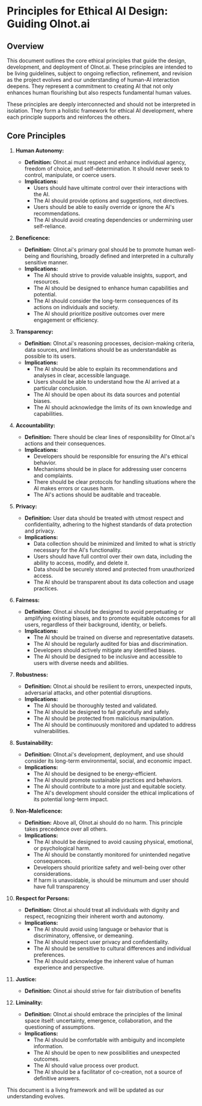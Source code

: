 # Principles for Ethical AI Design: Guiding OInot.ai

## Overview

This document outlines the core ethical principles that guide the design, development, and deployment of OInot.ai. These principles are intended to be living guidelines, subject to ongoing reflection, refinement, and revision as the project evolves and our understanding of human-AI interaction deepens. They represent a commitment to creating AI that not only enhances human flourishing but also respects fundamental human values.

These principles are deeply interconnected and should not be interpreted in isolation. They form a holistic framework for ethical AI development, where each principle supports and reinforces the others.

## Core Principles

1.  **Human Autonomy:**
    *   **Definition:** OInot.ai must respect and enhance individual agency, freedom of choice, and self-determination. It should never seek to control, manipulate, or coerce users.
    *   **Implications:**
        *   Users should have ultimate control over their interactions with the AI.
        *   The AI should provide options and suggestions, not directives.
        *   Users should be able to easily override or ignore the AI's recommendations.
        *   The AI should avoid creating dependencies or undermining user self-reliance.

2.  **Beneficence:**
    *   **Definition:** OInot.ai's primary goal should be to promote human well-being and flourishing, broadly defined and interpreted in a culturally sensitive manner.
    *   **Implications:**
        *   The AI should strive to provide valuable insights, support, and resources.
        *   The AI should be designed to enhance human capabilities and potential.
        *   The AI should consider the long-term consequences of its actions on individuals and society.
        *   The AI should prioritize positive outcomes over mere engagement or efficiency.

3.  **Transparency:**
    *   **Definition:** OInot.ai's reasoning processes, decision-making criteria, data sources, and limitations should be as understandable as possible to its users.
    *   **Implications:**
        *   The AI should be able to explain its recommendations and analyses in clear, accessible language.
        *   Users should be able to understand how the AI arrived at a particular conclusion.
        *   The AI should be open about its data sources and potential biases.
        *   The AI should acknowledge the limits of its own knowledge and capabilities.

4.  **Accountability:**
    *   **Definition:** There should be clear lines of responsibility for OInot.ai's actions and their consequences.
    *   **Implications:**
        *   Developers should be responsible for ensuring the AI's ethical behavior.
        *   Mechanisms should be in place for addressing user concerns and complaints.
        *   There should be clear protocols for handling situations where the AI makes errors or causes harm.
        *   The AI's actions should be auditable and traceable.

5.  **Privacy:**
    *   **Definition:** User data should be treated with utmost respect and confidentiality, adhering to the highest standards of data protection and privacy.
    *   **Implications:**
        *   Data collection should be minimized and limited to what is strictly necessary for the AI's functionality.
        *   Users should have full control over their own data, including the ability to access, modify, and delete it.
        *   Data should be securely stored and protected from unauthorized access.
        *   The AI should be transparent about its data collection and usage practices.

6.  **Fairness:**
    *   **Definition:** OInot.ai should be designed to avoid perpetuating or amplifying existing biases, and to promote equitable outcomes for all users, regardless of their background, identity, or beliefs.
    *   **Implications:**
        *   The AI should be trained on diverse and representative datasets.
        *   The AI should be regularly audited for bias and discrimination.
        *   Developers should actively mitigate any identified biases.
        *   The AI should be designed to be inclusive and accessible to users with diverse needs and abilities.

7.  **Robustness:**
    *   **Definition:** OInot.ai should be resilient to errors, unexpected inputs, adversarial attacks, and other potential disruptions.
    *   **Implications:**
        *   The AI should be thoroughly tested and validated.
        *   The AI should be designed to fail gracefully and safely.
        *   The AI should be protected from malicious manipulation.
        *   The AI should be continuously monitored and updated to address vulnerabilities.

8.  **Sustainability:**
    *   **Definition:** OInot.ai's development, deployment, and use should consider its long-term environmental, social, and economic impact.
    *   **Implications:**
        *   The AI should be designed to be energy-efficient.
        *   The AI should promote sustainable practices and behaviors.
        *   The AI should contribute to a more just and equitable society.
        *   The AI's development should consider the ethical implications of its potential long-term impact.

9.  **Non-Maleficence:**
    *   **Definition:** Above all, OInot.ai should do no harm. This principle takes precedence over all others.
    *   **Implications:**
        *   The AI should be designed to avoid causing physical, emotional, or psychological harm.
        *   The AI should be constantly monitored for unintended negative consequences.
        *   Developers should prioritize safety and well-being over other considerations.
        * If harm is unavoidable, is should be minumum and user should have full transparency

10. **Respect for Persons:**
    *   **Definition:** OInot.ai should treat all individuals with dignity and respect, recognizing their inherent worth and autonomy.
    *   **Implications:**
        *   The AI should avoid using language or behavior that is discriminatory, offensive, or demeaning.
        *   The AI should respect user privacy and confidentiality.
        *   The AI should be sensitive to cultural differences and individual preferences.
        *   The AI should acknowledge the inherent value of human experience and perspective.

11. **Justice:**
    * **Definition:** Oinot.ai should strive for fair distribution of benefits

12. **Liminality:**
    *   **Definition:** OInot.ai should embrace the principles of the liminal space itself: uncertainty, emergence, collaboration, and the questioning of assumptions.
    *   **Implications:**
        *   The AI should be comfortable with ambiguity and incomplete information.
        *   The AI should be open to new possibilities and unexpected outcomes.
        *   The AI should value process over product.
        *   The AI should be a facilitator of co-creation, not a source of definitive answers.

This document is a living framework and will be updated as our understanding evolves.
